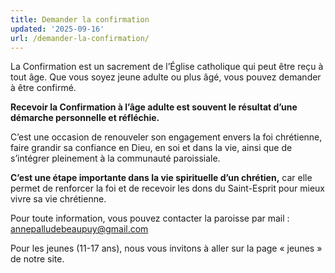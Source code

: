 ```yaml
---
title: Demander la confirmation
updated: '2025-09-16'
url: /demander-la-confirmation/
---
```


La Confirmation est un sacrement de l’Église catholique qui peut être reçu à tout âge. Que vous soyez jeune adulte ou plus âgé, vous pouvez demander à être confirmé.

**Recevoir la Confirmation à l’âge adulte est souvent le résultat d’une démarche personnelle et réfléchie.**

C’est une occasion de renouveler son engagement envers la foi chrétienne, faire grandir sa confiance en Dieu, en soi et dans la vie, ainsi que de s’intégrer pleinement à la communauté paroissiale.

**C’est une étape importante dans la vie spirituelle d’un chrétien,** car elle permet de renforcer la foi et de recevoir les dons du Saint-Esprit pour mieux vivre sa vie chrétienne.

Pour toute information, vous pouvez contacter la paroisse par mail : [annepalludebeaupuy@gmail.com](mailto:annepalludebeaupuy@gmail.com)

Pour les jeunes (11-17 ans), nous vous invitons à aller sur la page « jeunes » de notre site.